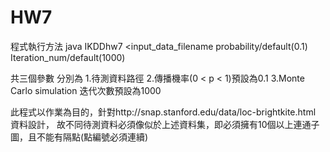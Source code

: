 HW7
===

程式執行方法
java IKDDhw7 \<input_data_filename probability/default(0.1) Iteration_num/default(1000)

共三個參數 分別為 1.待測資料路徑 
                  2.傳播機率(0 < p < 1)預設為0.1 
                  3.Monte Carlo simulation 迭代次數預設為1000

此程式以作業為目的，針對http://snap.stanford.edu/data/loc-brightkite.html 資料設計，
故不同待測資料必須像似於上述資料集，即必須擁有10個以上連通子圖，且不能有隔點(點編號必須連續)
